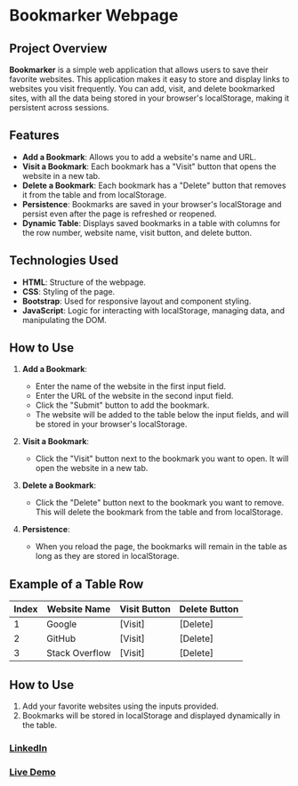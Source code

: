 # Bookmarker Webpage

## Project Overview

**Bookmarker** is a simple web application that allows users to save their favorite websites. This application makes it easy to store and display links to websites you visit frequently. You can add, visit, and delete bookmarked sites, with all the data being stored in your browser's localStorage, making it persistent across sessions.

## Features

- **Add a Bookmark**: Allows you to add a website's name and URL.
- **Visit a Bookmark**: Each bookmark has a "Visit" button that opens the website in a new tab.
- **Delete a Bookmark**: Each bookmark has a "Delete" button that removes it from the table and from localStorage.
- **Persistence**: Bookmarks are saved in your browser's localStorage and persist even after the page is refreshed or reopened.
- **Dynamic Table**: Displays saved bookmarks in a table with columns for the row number, website name, visit button, and delete button.

## Technologies Used

- **HTML**: Structure of the webpage.
- **CSS**: Styling of the page.
- **Bootstrap**: Used for responsive layout and component styling.
- **JavaScript**: Logic for interacting with localStorage, managing data, and manipulating the DOM.

## How to Use

1. **Add a Bookmark**:

   - Enter the name of the website in the first input field.
   - Enter the URL of the website in the second input field.
   - Click the "Submit" button to add the bookmark.
   - The website will be added to the table below the input fields, and will be stored in your browser's localStorage.

2. **Visit a Bookmark**:

   - Click the "Visit" button next to the bookmark you want to open. It will open the website in a new tab.

3. **Delete a Bookmark**:

   - Click the "Delete" button next to the bookmark you want to remove. This will delete the bookmark from the table and from localStorage.

4. **Persistence**:
   - When you reload the page, the bookmarks will remain in the table as long as they are stored in localStorage.

## Example of a Table Row

| Index | Website Name   | Visit Button | Delete Button |
| ----- | -------------- | ------------ | ------------- |
| 1     | Google         | [Visit]      | [Delete]      |
| 2     | GitHub         | [Visit]      | [Delete]      |
| 3     | Stack Overflow | [Visit]      | [Delete]      |

## How to Use

1. Add your favorite websites using the inputs provided.
2. Bookmarks will be stored in localStorage and displayed dynamically in the table.

### [LinkedIn](https://www.linkedin.com/in/mohammed-ashraf0/)

### [Live Demo](https://mo-ashraf-elsayed.github.io/Bookmarker/)
